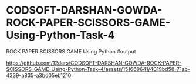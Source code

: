 # CODSOFT-DARSHAN-GOWDA-ROCK-PAPER-SCISSORS-GAME-Using-Python-Task-4
ROCK PAPER SCISSORS GAME Using Python
#output




https://github.com/12dars/CODSOFT-DARSHAN-GOWDA-ROCK-PAPER-SCISSORS-GAME-Using-Python-Task-4/assets/151669641/4019bd58-71ab-4339-a835-a3bd05eb1210

